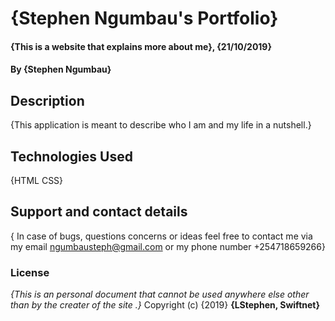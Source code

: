 # {Stephen Ngumbau's Portfolio}
#### {This is a website that explains more about me}, {21/10/2019}
#### By **{Stephen Ngumbau}**
## Description
{This application is meant to describe who I am and my life in a nutshell.}
## Technologies Used
{HTML
 CSS}
## Support and contact details
{ In case of bugs, questions concerns or ideas feel free to contact me via my email ngumbausteph@gmail.com or my phone number +254718659266}
### License
*{This is an personal document that cannot be used anywhere else other than by the creater of the site .}*
Copyright (c) {2019} **{LStephen, Swiftnet}**
  